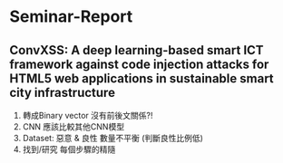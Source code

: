 # Seminar-Report
## ConvXSS: A deep learning-based smart ICT framework against code injection attacks for HTML5 web applications in sustainable smart city infrastructure
1. 轉成Binary vector 沒有前後文關係?!
2. CNN 應該比較其他CNN模型
3. Dataset: 惡意 & 良性 數量不平衡
(判斷良性比例低)
4. 找到/研究 每個步驟的精隨
